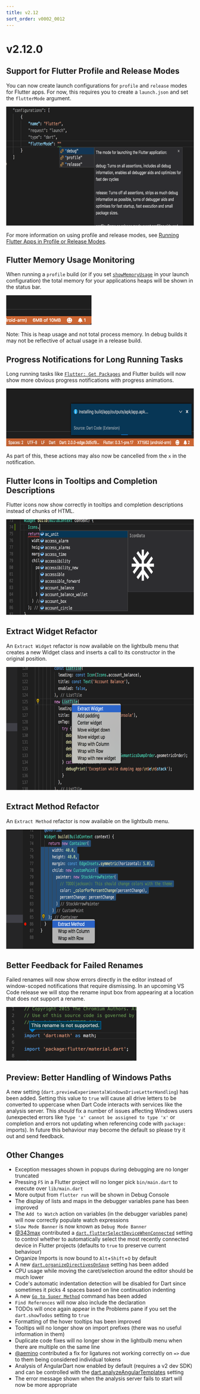 ```yaml
---
title: v2.12
sort_order: v0002_0012
---
```


# v2.12.0

## Support for Flutter Profile and Release Modes

You can now create launch configurations for `profile` and `release` modes for Flutter apps. For now, this requires you to create a `launch.json` and set the `flutterMode` argument.

<img src="/images/release_notes/v2.12/flutter_modes.png" width="700" height="319" />

For more information on using profile and release modes, see [Running Flutter Apps in Profile or Release Modes](/docs/running-flutter-apps-in-profile-or-release-modes/).

## Flutter Memory Usage Monitoring

When running a `profile` build (or if you set [`showMemoryUsage`](/docs/running-flutter-apps-in-profile-or-release-modes/) in your launch configuration) the total memory for your applications heaps will be shown in the status bar.

<img src="/images/release_notes/v2.12/flutter_memory_usage.png" width="229" height="79" />

Note: This is heap usage and not total process memory. In debug builds it may not be reflective of actual usage in a release build.

## Progress Notifications for Long Running Tasks

Long running tasks like [`Flutter: Get Packages`](/docs/commands/#flutter-get-packages) and Flutter builds will now show more obvious progress notifications with progress animations.

<img src="/images/release_notes/v2.12/long_running_tasks.png" width="700" height="155" />

As part of this, these actions may also now be cancelled from the `x` in the notification.

## Flutter Icons in Tooltips and Completion Descriptions

Flutter icons now show correctly in tooltips and completion descriptions instead of chunks of HTML.

<img src="/images/release_notes/v2.12/flutter_icons.png" width="700" height="256" />

## Extract Widget Refactor

An `Extract Widget` refactor is now available on the lightbulb menu that creates a new Widget class and inserts a call to its constructor in the original position.

<img src="/images/release_notes/v2.12/extract_widget.png" width="700" height="330" />

## Extract Method Refactor

An `Extract Method` refactor is now available on the lightbulb menu.

<img src="/images/release_notes/v2.12/extract_method.png" width="700" height="320" />

## Better Feedback for Failed Renames

Failed renames will now show errors directly in the editor instead of window-scoped notifications that require dismissing. In an upcoming VS Code release we will stop the rename input box from appearing at a location that does not support a rename.

<img src="/images/release_notes/v2.12/rename_message.png" width="350" height="144" />

## Preview: Better Handling of Windows Paths

A new setting (`dart.previewExperimentalWindowsDriveLetterHandling`) has been added. Setting this value to `true` will cause all drive letters to be converted to uppercase when Dart Code interacts with services like the analysis server. This *should* fix a number of issues affecting Windows users (unexpected errors like `Type 'x' cannot be assigned to type 'x'` or completion and errors not updating when referencing code with `package:` imports). In future this behaviour may become the default so please try it out and send feedback.

## Other Changes

- Exception messages shown in popups during debugging are no longer truncated
- Pressing `F5` in a Flutter project will no longer pick `bin/main.dart` to execute over `lib/main.dart`
- More output from `flutter run` will be shown in Debug Console
- The display of lists and maps in the debugger variables pane has been improved
- The `Add to Watch` action on variables (in the debugger variables pane) will now correctly populate watch expressions
- `Slow Mode Banner` is now known as `Debug Mode Banner`
- [@343max](https://github.com/343max) contributed a [`dart.flutterSelectDeviceWhenConnected`](/docs/settings/#dartflutterselectdevicewhenconnected) setting to control whether to automatically select the most recently connected device in Flutter projects (defaults to `true` to preserve current behaviour)
- Organize Imports is now bound to `Alt`+`Shift`+`O` by default
- A new [`dart.organizeDirectivesOnSave`](/docs/settings/#dartorganizedirectivesonsave) setting has been added
- CPU usage while moving the caret/selection around the editor should be much lower
- Code's automatic indentation detection will be disabled for Dart since sometimes it picks 4 spaces based on line continuation indenting
- A new [`Go to Super Method`](/docs/commands/#dart-go-to-super-method) command has been added
- `Find References` will now also include the declaration
- TODOs will once again appear in the Problems pane if you set the `dart.showTodos` setting to `true`
- Formatting of the hover tooltips has been improved
- Tooltips will no longer show on import prefixes (there was no useful information in them)
- Duplicate code fixes will no longer show in the lightbulb menu when there are multiple on the same line
- [@aemino](https://github.com/aemino) contributed a fix for ligatures not working correctly on `=>` due to them being considered individual tokens
- Analysis of AngularDart now enabled by default (requires a v2 dev SDK) and can be controlled with the [dart.analyzeAngularTemplates](/docs/settings/#dartanalyzeangulartemplates) setting
- The error message shown when the analysis server fails to start will now be more appropriate
